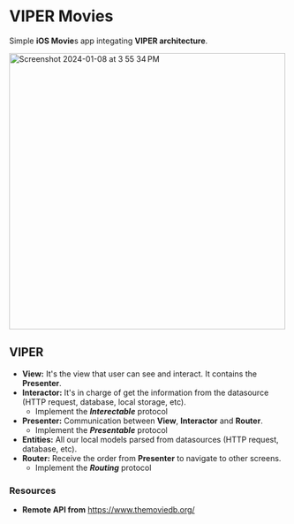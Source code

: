 
# VIPER Movies

Simple **iOS Movie**s app integating **VIPER architecture**.


<img width="500" alt="Screenshot 2024-01-08 at 3 55 34 PM" src="https://github.com/manuelsalinas-mx/viper-ios-movies/assets/110424672/856e956c-77f5-4f2e-acb2-57c9a303ab75">

## VIPER
- **View:** It's the view that user can see and interact. It contains the **Presenter**.
- **Interactor:** It's in charge of get the information from the datasource (HTTP request, database, local storage, etc).
  - Implement the **_Interectable_** protocol
- **Presenter:** Communication between **View**, **Interactor** and **Router**.
  - Implement the **_Presentable_** protocol
- **Entities:** All our local models parsed from datasources (HTTP request, database, etc).
- **Router:** Receive the order from **Presenter** to navigate to other screens.
  - Implement the **_Routing_** protocol


### Resources
- **Remote API from** https://www.themoviedb.org/
